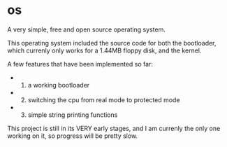 os
==

A very simple, free and open source operating system.

This operating system included the source code for both the bootloader, which currenly only works
for a 1.44MB floppy disk, and the kernel.

A few features that have been implemented so far:
- 1. a working bootloader
- 2. switching the cpu from real mode to protected mode
- 3. simple string printing functions

This project is still in its VERY early stages, and I am currenly the only one working on it, so progress
will be pretty slow.
